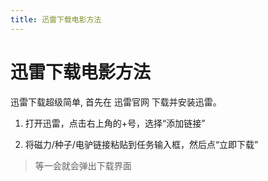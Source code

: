 ```yaml
---
title: 迅雷下载电影方法
---
```


# 迅雷下载电影方法

迅雷下载超级简单, 首先在 迅雷官网 下载并安装迅雷。

1. 打开迅雷，点击右上角的+号，选择“添加链接”

<ImageCard imageSrc="https://pic2.zhimg.com/v2-79b0d5b71e17fdfad7691e3c68d8c3ad_1440w.jpg" description=""/>

2. 将磁力/种子/电驴链接粘贴到任务输入框，然后点“立即下载”

<ImageCard imageSrc="https://pica.zhimg.com/v2-ec750b1d43d6f329e344bd072347ddca_1440w.jpg" description=""/>

> 等一会就会弹出下载界面
>
> <ImageCard imageSrc="https://picx.zhimg.com/v2-cd82a5dfa96233b1dc2435cf64fb29a3_1440w.jpg" description=""/>

<ImageCard imageSrc="https://picx.zhimg.com/v2-f909af672773123780c70d0e6130d67f_1440w.jpg" description=""/>